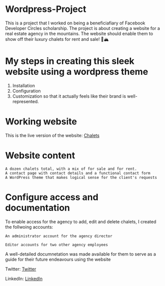 # Wordpress-Project
This is a project that I worked on being a beneficiafiary of Facebook Developer Circles scholarship. The project is about creating a website for a real estate agency in the mountains. The website should enable them to show off their luxury chalets for rent and sale! 🏰🏔

# My steps in creating this sleek website using a wordpress theme
1) Installation 
2) Configuration
3) Customization so that it actually feels like their brand is well-represented.

# Working website
This is the live version of the website: <a href="http://dev-chalets-and-caviar-project1.pantheonsite.io/">Chalets</a>

# Website content

    A dozen chalets total, with a mix of for sale and for rent.
    A contact page with contact details and a functional contact form
    A WordPress theme that makes logical sense for the client's requests

# Configure access and documentation
To enable access for the agency to add, edit and delete chalets, I created the follwoing accounts:

    An administrator account for the agency director

    Editor accounts for two other agency employees

A well-detailed documnetation was made available for them to serve as a guide for their future endeavours using the website

Twitter: <a href="https://twitter.com/Abumaryam99">Twitter</a>

LinkedIn: <a href="https://www.linkedin.com/in/abdurroheem-olayemi-baa980b1/">LinkedIn</a>
